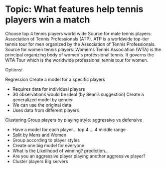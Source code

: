 # Topic: What features help tennis players win a match


Choose top 4 tennis players world wide 
Source for male tennis players: Association of Tennis Professionals (ATP). ATP is a worldwide top-tier tennis tour for men organized by the Association of Tennis Professionals.
Source for women tennis players: Women's Tennis Association (WTA) is the principal organizing body of women's professional tennis. It governs the WTA Tour which is the worldwide professional tennis tour for women.


Options: 


Regression
Create a model for a specific players
* Requires data for individual players 
* 30 observations would be ideal (by Sean’s suggestion)
Create a generalized model by gender
* We can use the original data 
* Uses data from different players


Clustering
Group players by playing style: aggressive vs defensive






- Have a model for each player... top 4 ... 4 middle range
- Split by Mens and Women
- Group according to player styles
- Create one big model for everyone
- What is the Likelihood of winning? prediction...
- Are you an aggressive player playing another aggressive player?
- Cluster players Big servers
